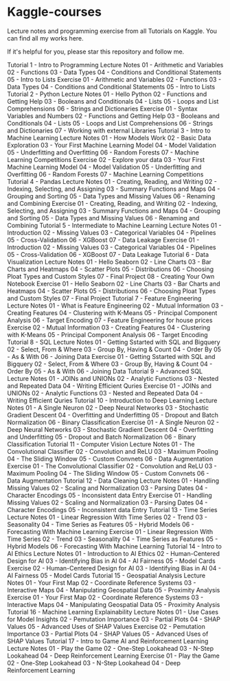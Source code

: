 # Kaggle-courses
Lecture notes and programming exercise from all Tutorials on Kaggle. You can find all my works here.

If it's helpful for you, please star this repository and follow me.

Tutorial 1 - Intro to Programming
Lecture Notes
01 - Arithmetic and Variables
02 - Functions
03 - Data Types
04 - Conditions and Conditional Statements
05 - Intro to Lists
Exercise
01 - Arithmetic and Variables
02 - Functions
03 - Data Types
04 - Conditions and Conditional Statements
05 - Intro to Lists
Tutorial 2 - Python
Lecture Notes
01 - Hello Python
02 - Functions and Getting Help
03 - Booleans and Conditionals
04 - Lists
05 - Loops and List Comprehensions
06 - Strings and Dictionaries
Exercise
01 - Syntax Variables and Numbers
02 - Functions and Getting Help
03 - Booleans and Conditionals
04 - Lists
05 - Loops and List Comprehensions
06 - Strings and Dictionaries
07 - Working with external Libraries
Tutorial 3 - Intro to Machine Learning
Lecture Notes
01 - How Models Work
02 - Basic Data Exploration
03 - Your First Machine Learning Model
04 - Model Validation
05 - Underfitting and Overfitting
06 - Random Forests
07 - Machine Learning Competitions
Exercise
02 - Explore your data
03 - Your First Machine Learning Model
04 - Model Validation
05 - Underfitting and Overfitting
06 - Random Forests
07 - Machine Learning Competitions
Tutorial 4 - Pandas
Lecture Notes
01 - Creating, Reading, and Writing
02 - Indexing, Selecting, and Assigning
03 - Summary Functions and Maps
04 - Grouping and Sorting
05 - Data Types and Missing Values
06 - Renaming and Combining
Exercise
01 - Creating, Reading, and Writing
02 - Indexing, Selecting, and Assigning
03 - Summary Functions and Maps
04 - Grouping and Sorting
05 - Data Types and Missing Values
06 - Renaming and Combining
Tutorial 5 - Intermediate to Machine Learning
Lecture Notes
01 - Introduction
02 - Missing Values
03 - Categorical Variables
04 - Pipelines
05 - Cross-Validation
06 - XGBoost
07 - Data Leakage
Exercise
01 - Introduction
02 - Missing Values
03 - Categorical Variables
04 - Pipelines
05 - Cross-Validation
06 - XGBoost
07 - Data Leakage
Tutorial 6 - Data Visualization
Lecture Notes
01 - Hello Seaborn
02 - Line Charts
03 - Bar Charts and Heatmaps
04 - Scatter Plots
05 - Distributions
06 - Choosing Ploat Types and Custom Styles
07 - Final Project
08 - Creating Your Own Notebook
Exercise
01 - Hello Seaborn
02 - Line Charts
03 - Bar Charts and Heatmaps
04 - Scatter Plots
05 - Distributions
06 - Choosing Ploat Types and Custom Styles
07 - Final Project
Tutorial 7 - Feature Engineering
Lecture Notes
01 - What is Feature Engineering
02 - Mutual Information
03 - Creating Features
04 - Clustering with K-Means
05 - Principal Component Analysis
06 - Target Encoding
07 - Feature Engineering for house prices
Exercise
02 - Mutual Information
03 - Creating Features
04 - Clustering with K-Means
05 - Principal Component Analysis
06 - Target Encoding
Tutorial 8 - SQL
Lecture Notes
01 - Getting Sstarted with SQL and Bigquery
02 - Select, From & Where
03 - Group By, Having & Count
04 - Order By
05 - As & With
06 - Joining Data
Exercise
01 - Getting Sstarted with SQL and Bigquery
02 - Select, From & Where
03 - Group By, Having & Count
04 - Order By
05 - As & With
06 - Joining Data
Tutorial 9 - Advanced SQL
Lecture Notes
01 - JOINs and UNIONs
02 - Analytic Functions
03 - Nested and Repeated Data
04 - Writing Efficient Quries
Exercise
01 - JOINs and UNIONs
02 - Analytic Functions
03 - Nested and Repeated Data
04 - Writing Efficient Quries
Tutorial 10 - Introduction to Deep Learning
Lecture Notes
01 - A Single Neuron
02 - Deep Neural Networks
03 - Stochastic Gradient Descent
04 - Overfitting and Underfitting
05 - Dropout and Batch Normalization
06 - Binary Classification
Exercise
01 - A Single Neuron
02 - Deep Neural Networks
03 - Stochastic Gradient Descent
04 - Overfitting and Underfitting
05 - Dropout and Batch Normalization
06 - Binary Classification
Tutorial 11 - Computer Vision
Lecture Notes
01 - The Convolutional Classifier
02 - Convolution and ReLU
03 - Maximum Pooling
04 - The Sliding Window
05 - Custom Convnets
06 - Data Augmentation
Exercise
01 - The Convolutional Classifier
02 - Convolution and ReLU
03 - Maximum Pooling
04 - The Sliding Window
05 - Custom Convnets
06 - Data Augmentation
Tutorial 12 - Data Cleaning
Lecture Notes
01 - Handling Missing Values
02 - Scaling and Normalization
03 - Parsing Dates
04 - Character Encodings
05 - Inconsistent data Entry
Exercise
01 - Handling Missing Values
02 - Scaling and Normalization
03 - Parsing Dates
04 - Character Encodings
05 - Inconsistent data Entry
Tutorial 13 - Time Series
Lecture Notes
01 - Linear Regression With Time Series
02 - Trend
03 - Seasonality
04 - Time Series as Features
05 - Hybrid Models
06 - Forecasting With Machine Learning
Exercise
01 - Linear Regression With Time Series
02 - Trend
03 - Seasonality
04 - Time Series as Features
05 - Hybrid Models
06 - Forecasting With Machine Learning
Tutorial 14 - Intro to AI Ethics
Lecture Notes
01 - Introduction to AI Ethics
02 - Human-Centered Design for AI
03 - Identifying Bias in AI
04 - AI Fairness
05 - Model Cards
Exercise
02 - Human-Centered Design for AI
03 - Identifying Bias in AI
04 - AI Fairness
05 - Model Cards
Tutorial 15 - Geospatial Analysis
Lecture Notes
01 - Your First Map
02 - Coordinate Reference Systems
03 - Interactive Maps
04 - Manipulating Geospatial Data
05 - Proximity Analysis
Exercise
01 - Your First Map
02 - Coordinate Reference Systems
03 - Interactive Maps
04 - Manipulating Geospatial Data
05 - Proximity Analysis
Tutorial 16 - Machine Learning Explainability
Lecture Notes
01 - Use Cases for Model Insights
02 - Pemutation Importance
03 - Partial Plots
04 - SHAP Values
05 - Advanced Uses of SHAP Values
Exercise
02 - Pemutation Importance
03 - Partial Plots
04 - SHAP Values
05 - Advanced Uses of SHAP Values
Tutorial 17 - Intro to Game AI and Reinforcement Learning
Lecture Notes
01 - Play the Game
02 - One-Step Lookahead
03 - N-Step Lookahead
04 - Deep Reinforcement Learning
Exercise
01 - Play the Game
02 - One-Step Lookahead
03 - N-Step Lookahead
04 - Deep Reinforcement Learning
